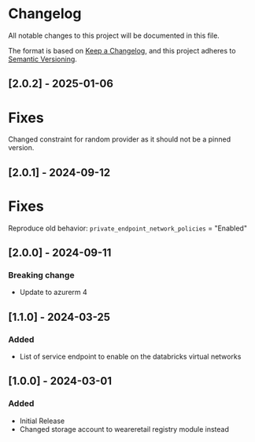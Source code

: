 <!-- markdownlint-disable MD024 -->
# Changelog

All notable changes to this project will be documented in this file.

The format is based on [Keep a Changelog](https://keepachangelog.com/en/1.0.0/),
and this project adheres to [Semantic Versioning](https://semver.org/spec/v2.0.0.html).

## [2.0.2] - 2025-01-06

# Fixes

Changed constraint for random provider as it should not be a pinned version.

## [2.0.1] - 2024-09-12

# Fixes

Reproduce old behavior: `private_endpoint_network_policies` = "Enabled"

## [2.0.0] - 2024-09-11

### Breaking change

- Update to azurerm 4

## [1.1.0] - 2024-03-25

### Added

- List of service endpoint to enable on the databricks virtual networks

## [1.0.0] - 2024-03-01

### Added

- Initial Release
- Changed storage account to weareretail registry module instead

